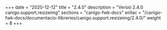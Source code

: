 +++
date        = "2020-12-12"
title       = "2.4.0"
description = "Versió 2.4.0 canigo.support.resizeimg"
sections    = "canigo-fwk-docs"
enllac		= "/canigo-fwk-docs/documentacio-llibreries/canigo.support.resizeimg/2.4.0/"
weight		= 8
+++
